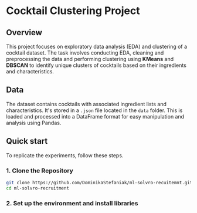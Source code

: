 # Cocktail Clustering Project

## Overview
This project focuses on exploratory data analysis (EDA) and clustering of a cocktail dataset. The task involves conducting EDA, cleaning and preprocessing the data and performing clustering using **KMeans** and **DBSCAN** to identify unique clusters of cocktails based on their ingredients and characteristics.

## Data
The dataset contains cocktails with associated ingredient lists and characteristics. It's stored in a `.json` file located in the `data` folder. This is loaded and processed into a DataFrame format for easy manipulation and analysis using Pandas.

## Quick start
To replicate the experiments, follow these steps.

### 1. Clone the Repository
```bash
git clone https://github.com/DominikaStefaniak/ml-solvro-recuitemnt.git
cd ml-solvro-recruitment
```

### 2. Set up the environment and install libraries

